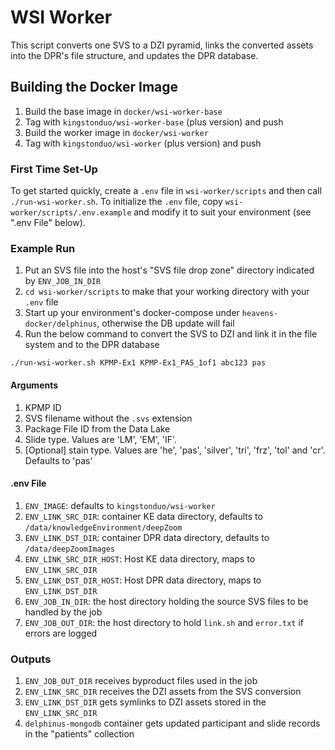 # WSI Worker

This script converts one SVS to a DZI pyramid, links the converted assets into the DPR's file structure, and updates the DPR database.

## Building the Docker Image
1. Build the base image in `docker/wsi-worker-base`
2. Tag with `kingstonduo/wsi-worker-base` (plus version) and push
3. Build the worker image in `docker/wsi-worker`
4. Tag with `kingstonduo/wsi-worker` (plus version) and push

### First Time Set-Up
To get started quickly, create a `.env` file in `wsi-worker/scripts` and then call `./run-wsi-worker.sh`.
To initialize the `.env` file, copy `wsi-worker/scripts/.env.example` and modify it to suit your environment (see ".env File" below).

### Example Run
1. Put an SVS file into the host's "SVS file drop zone" directory indicated by `ENV_JOB_IN_DIR`
2. `cd wsi-worker/scripts` to make that your working directory with your `.env` file
3. Start up your environment's docker-compose under `heavens-docker/delphinus`, otherwise the DB update will fail
4. Run the below command to convert the SVS to DZI and link it in the file system and to the DPR database

`./run-wsi-worker.sh KPMP-Ex1 KPMP-Ex1_PAS_1of1 abc123 pas`

#### Arguments
1. KPMP ID
2. SVS filename without the `.svs` extension
3. Package File ID from the Data Lake
4. Slide type. Values are 'LM', 'EM', 'IF'.
5. [Optional] stain type.  Values are 'he', 'pas', 'silver', 'tri', 'frz', 'tol' and 'cr'.  Defaults to 'pas'

#### .env File
1. `ENV_IMAGE`: defaults to `kingstonduo/wsi-worker`
2. `ENV_LINK_SRC_DIR`: container KE data directory, defaults to `/data/knowledgeEnvironment/deepZoom`
3. `ENV_LINK_DST_DIR`: container DPR data directory, defaults to `/data/deepZoomImages`
4. `ENV_LINK_SRC_DIR_HOST`: Host KE data directory, maps to `ENV_LINK_SRC_DIR`
5. `ENV_LINK_DST_DIR_HOST`: Host DPR data directory, maps to `ENV_LINK_DST_DIR`
6. `ENV_JOB_IN_DIR`: the host directory holding the source SVS files to be handled by the job
7. `ENV_JOB_OUT_DIR`: the host directory to hold `link.sh` and `error.txt` if errors are logged

### Outputs
1. `ENV_JOB_OUT_DIR` receives byproduct files used in the job
2. `ENV_LINK_SRC_DIR` receives the DZI assets from the SVS conversion
3. `ENV_LINK_DST_DIR` gets symlinks to DZI assets stored in the `ENV_LINK_SRC_DIR`
4. `delphinus-mongodb` container gets updated participant and slide records in the "patients" collection
